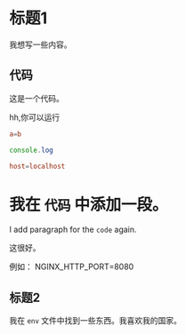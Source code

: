 # 标题1

我想写一些内容。

## 代码


这是一个代码。

hh,你可以运行

```conf
a=b
```

```js
console.log
```

```conf
host=localhost
```

# 我在 `代码` 中添加一段。

I add paragraph for the `code` again.

这很好。

例如： NGINX_HTTP_PORT=8080

## 标题2

我在 `env` 文件中找到一些东西。我喜欢我的国家。
